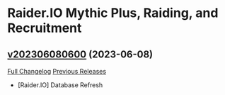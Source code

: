 # Raider.IO Mythic Plus, Raiding, and Recruitment

## [v202306080600](https://github.com/RaiderIO/raiderio-addon/tree/v202306080600) (2023-06-08)
[Full Changelog](https://github.com/RaiderIO/raiderio-addon/compare/v202306070600...v202306080600) [Previous Releases](https://github.com/RaiderIO/raiderio-addon/releases)

- [Raider.IO] Database Refresh  
